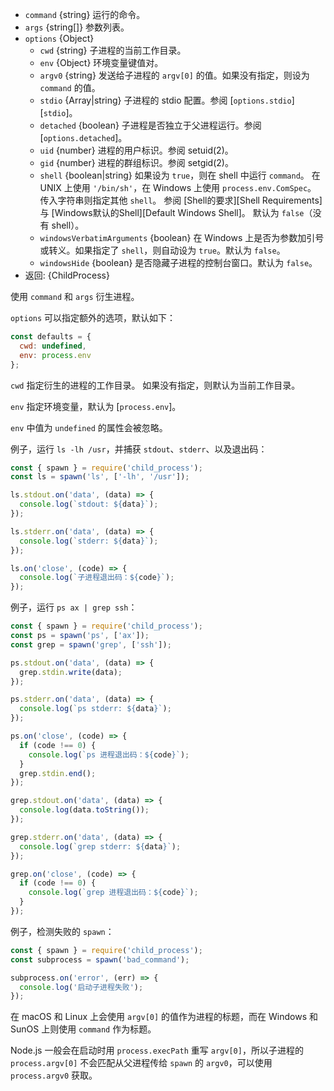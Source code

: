 <!-- YAML
added: v0.1.90
changes:
  - version: v8.8.0
    pr-url: https://github.com/nodejs/node/pull/15380
    description: The `windowsHide` option is supported now.
  - version: v6.4.0
    pr-url: https://github.com/nodejs/node/pull/7696
    description: The `argv0` option is supported now.
  - version: v5.7.0
    pr-url: https://github.com/nodejs/node/pull/4598
    description: The `shell` option is supported now.
-->

* `command` {string} 运行的命令。
* `args` {string[]} 参数列表。
* `options` {Object}
  * `cwd` {string} 子进程的当前工作目录。
  * `env` {Object} 环境变量键值对。
  * `argv0` {string} 发送给子进程的 `argv[0]` 的值。如果没有指定，则设为 `command` 的值。
  * `stdio` {Array|string} 子进程的 stdio 配置。参阅 [`options.stdio`][`stdio`]。
  * `detached` {boolean} 子进程是否独立于父进程运行。参阅 [`options.detached`]。
  * `uid` {number} 进程的用户标识。参阅 setuid(2)。
  * `gid` {number} 进程的群组标识。参阅 setgid(2)。
  * `shell` {boolean|string} 如果设为 `true`，则在 shell 中运行 `command`。
     在 UNIX 上使用 `'/bin/sh'`，在 Windows 上使用 `process.env.ComSpec`。
     传入字符串则指定其他 `shell`。
     参阅 [Shell的要求][Shell Requirements]与 [Windows默认的Shell][Default Windows Shell]。
     默认为 `false`（没有 shell）。
  * `windowsVerbatimArguments` {boolean} 在 Windows 上是否为参数加引号或转义。如果指定了 `shell`，则自动设为 `true`。默认为 `false`。
  * `windowsHide` {boolean} 是否隐藏子进程的控制台窗口。默认为 `false`。
* 返回: {ChildProcess}

使用 `command` 和 `args` 衍生进程。

`options` 可以指定额外的选项，默认如下：

```js
const defaults = {
  cwd: undefined,
  env: process.env
};
```

`cwd` 指定衍生的进程的工作目录。
如果没有指定，则默认为当前工作目录。

`env` 指定环境变量，默认为 [`process.env`]。

`env` 中值为 `undefined` 的属性会被忽略。

例子，运行 `ls -lh /usr`，并捕获 `stdout`、`stderr`、以及退出码：

```js
const { spawn } = require('child_process');
const ls = spawn('ls', ['-lh', '/usr']);

ls.stdout.on('data', (data) => {
  console.log(`stdout: ${data}`);
});

ls.stderr.on('data', (data) => {
  console.log(`stderr: ${data}`);
});

ls.on('close', (code) => {
  console.log(`子进程退出码：${code}`);
});
```

例子，运行 `ps ax | grep ssh`：

```js
const { spawn } = require('child_process');
const ps = spawn('ps', ['ax']);
const grep = spawn('grep', ['ssh']);

ps.stdout.on('data', (data) => {
  grep.stdin.write(data);
});

ps.stderr.on('data', (data) => {
  console.log(`ps stderr: ${data}`);
});

ps.on('close', (code) => {
  if (code !== 0) {
    console.log(`ps 进程退出码：${code}`);
  }
  grep.stdin.end();
});

grep.stdout.on('data', (data) => {
  console.log(data.toString());
});

grep.stderr.on('data', (data) => {
  console.log(`grep stderr: ${data}`);
});

grep.on('close', (code) => {
  if (code !== 0) {
    console.log(`grep 进程退出码：${code}`);
  }
});
```

例子，检测失败的 `spawn`：

```js
const { spawn } = require('child_process');
const subprocess = spawn('bad_command');

subprocess.on('error', (err) => {
  console.log('启动子进程失败');
});
```

在 macOS 和 Linux 上会使用 `argv[0]` 的值作为进程的标题，而在 Windows 和 SunOS 上则使用 `command` 作为标题。

Node.js 一般会在启动时用 `process.execPath` 重写 `argv[0]`，所以子进程的 `process.argv[0]` 不会匹配从父进程传给 `spawn` 的 `argv0`，可以使用 `process.argv0` 获取。

